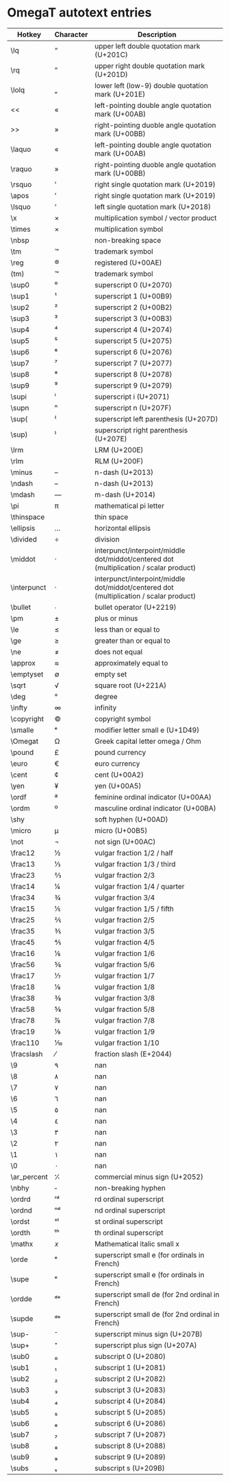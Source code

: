 # OmegaT autotext entries

| Hotkey | Character | Description |
|-----|-----|-----|
| \lq | “ | upper left double quotation mark (U+201C) |
| \rq | ” | upper right double quotation mark (U+201D) |
| \lolq | „ | lower left (low-9) double quotation mark (U+201E) |
| <<  | « | left-pointing double angle quotation mark (U+00AB) |
| >>  | » | right-pointing duoble angle quotation mark (U+00BB) |
| \laquo  | « | left-pointing double angle quotation mark (U+00AB) |
| \raquo  | » | right-pointing duoble angle quotation mark (U+00BB) |
| \rsquo | ’ | right single quotation mark (U+2019) |
| \apos | ’ | right single quotation mark (U+2019) |
| \lsquo | ‘ | left single quotation mark (U+2018) |
| \x | × | multiplication symbol / vector product |
| \times | × | multiplication symbol |
| \nbsp |   | non-breaking space  |
| \tm | ™ | trademark symbol |
| \reg | ® | registered (U+00AE) |
| (tm) | ™ | trademark symbol |
| \sup0 | ⁰ | superscript 0 (U+2070) |
| \sup1 | ¹ | superscript 1 (U+00B9) |
| \sup2 | ² | superscript 2 (U+00B2) |
| \sup3 | ³ | superscript 3 (U+00B3) |
| \sup4 | ⁴ | superscript 4 (U+2074) |
| \sup5 | ⁵ | superscript 5 (U+2075) |
| \sup6 | ⁶ | superscript 6 (U+2076) |
| \sup7 | ⁷ | superscript 7 (U+2077) |
| \sup8 | ⁸ | superscript 8 (U+2078) |
| \sup9 | ⁹ | superscript 9 (U+2079) |
| \supi | ⁱ | superscript i (U+2071) |
| \supn | ⁿ | superscript n (U+207F) |
| \sup( | ⁽ | superscript left parenthesis (U+207D) |
| \sup) | ⁾ | superscript right parenthesis (U+207E) |
| \lrm | ‎ | LRM (U+200E) |
| \rlm | ‏ | RLM (U+200F) |
| \minus | – | n-dash (U+2013) |
| \ndash | – | n-dash (U+2013) |
| \mdash | — | m-dash (U+2014) |
| \pi | π | mathematical pi letter |
| \thinspace |   | thin space |
| \ellipsis | … | horizontal ellipsis |
| \divided | ÷ | division |
| \middot | · |  interpunct/interpoint/middle dot/middot/centered dot (multiplication / scalar product) |
| \interpunct | · |  interpunct/interpoint/middle dot/middot/centered dot (multiplication / scalar product) |
| \bullet | ∙ | bullet operator (U+2219) |
| \pm | ± | plus or minus |
| \le | ≤ | less than or equal to |
| \ge | ≥ | greater than or equal to |
| \ne | ≠ | does not equal |
| \approx | ≈ |  approximately equal to |
| \emptyset | ∅ | empty set |
| \sqrt | √ | square root (U+221A) |
| \deg | ° | degree |
| \infty | ∞ | infinity |
| \copyright | © | copyright symbol |
| \smalle | ᵉ | modifier letter small e (U+1D49) |
| \Omegat | Ω | Greek capital letter omega / Ohm  |
| \pound | £ | pound currency |
| \euro | € | euro currency |
| \cent | ¢ | cent (U+00A2) |
| \yen | ¥ | yen (U+00A5) |
| \ordf | ª | feminine ordinal indicator (U+00AA) |
| \ordm | º | masculine ordinal indicator (U+00BA) |
| \shy | ­ | soft hyphen (U+00AD) |
| \micro | µ | micro (U+00B5) |
| \not | ¬ | not sign (U+00AC) |
| \frac12 | ½  | vulgar fraction 1/2 / half |
| \frac13 | ⅓  | vulgar fraction 1/3 / third |
| \frac23 | ⅔ | vulgar fraction 2/3  |
| \frac14 | ¼ | vulgar fraction 1/4 / quarter |
| \frac34 | ¾ | vulgar fraction 3/4 |
| \frac15 | ⅕ | vulgar fraction 1/5 / fifth |
| \frac25 | ⅖ | vulgar fraction 2/5 |
| \frac35 | ⅗ | vulgar fraction 3/5 |
| \frac45 | ⅘ | vulgar fraction 4/5 |
| \frac16 | ⅙ | vulgar fraction 1/6 |
| \frac56 | ⅚ | vulgar fraction 5/6 |
| \frac17 | ⅐ | vulgar fraction 1/7 |
| \frac18 | ⅛ | vulgar fraction 1/8 |
| \frac38 | ⅜ | vulgar fraction 3/8 |
| \frac58 | ⅝ | vulgar fraction 5/8 |
| \frac78 | ⅞ | vulgar fraction 7/8 |
| \frac19 | ⅑ | vulgar fraction 1/9 |
| \frac110 | ⅒ | vulgar fraction 1/10 |
| \fracslash | ⁄ | fraction slash (E+2044) |
| \9 | ٩ | nan |
| \8 | ٨ | nan |
| \7 | ٧ | nan |
| \6 | ٦ | nan |
| \5 | ٥ | nan |
| \4 | ٤ | nan |
| \3 | ٣ | nan |
| \2 | ٢ | nan |
| \1 | ١ | nan |
| \0 | ٠ | nan |
| \ar_percent | ⁒ | commercial minus sign (U+2052)  |
| \nbhy | ‑ | non-breaking hyphen |
| \ordrd | ʳᵈ | rd ordinal superscript |
| \ordnd | ⁿᵈ | nd ordinal superscript |
| \ordst | ˢᵗ | st ordinal superscript |
| \ordth | ᵗʰ | th ordinal superscript |
| \mathx | 𝑥 | Mathematical italic small x |
| \orde | ᵉ | superscript small e (for ordinals in French) |
| \supe | ᵉ | superscript small e (for ordinals in French) |
| \ordde | ᵈᵉ | superscript small de (for 2nd ordinal in French) |
| \supde | ᵈᵉ | superscript small de (for 2nd ordinal in French) |
| \sup- | ⁻ | superscript minus sign (U+207B) |
| \sup+ | ⁺ | superscript plus sign (U+207A) |
| \sub0 | ₀ | subscript 0 (U+2080) |
| \sub1 | ₁ | subscript 1 (U+2081) |
| \sub2 | ₂ | subscript 2 (U+2082) |
| \sub3 | ₃ | subscript 3 (U+2083) |
| \sub4 | ₄ | subscript 4 (U+2084) |
| \sub5 | ₅ | subscript 5 (U+2085) |
| \sub6 | ₆ | subscript 6 (U+2086) |
| \sub7 | ₇ | subscript 7 (U+2087) |
| \sub8 | ₈ | subscript 8 (U+2088) |
| \sub9 | ₉ | subscript 9 (U+2089) |
| \subs | ₛ | subscript s (U+209B) |
